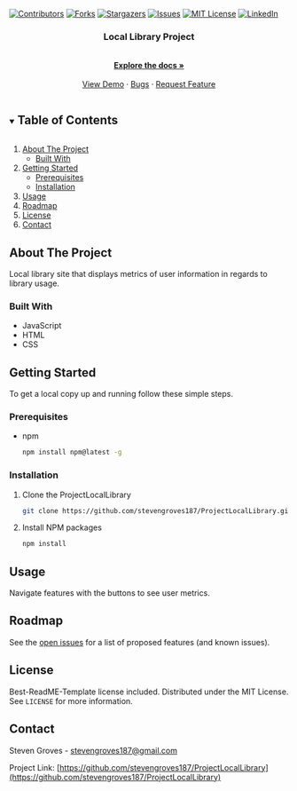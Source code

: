 <!--
*** Thanks for checking out the Best-README-Template. If you have a suggestion
*** that would make this better, please fork the ProjectLocalLibrary and create a pull request
*** or simply open an issue with the tag "enhancement".
*** Thanks again! Now go create something AMAZING! :D
***
***
***
*** To avoid retyping too much info. Do a search and replace for the following:
*** stevengroves187, ProjectLocalLibrary, twitter_handle, stevengroves187@gmail.com, Pomodoro Timer, project_description
-->



<!-- PROJECT SHIELDS -->
<!--
*** I'm using markdown "reference style" links for readability.
*** Reference links are enclosed in brackets [ ] instead of parentheses ( ).
*** See the bottom of this document for the declaration of the reference variables
*** for contributors-url, forks-url, etc. This is an optional, concise syntax you may use.
*** https://www.markdownguide.org/basic-syntax/#reference-style-links
-->
[![Contributors][contributors-shield]][contributors-url]
[![Forks][forks-shield]][forks-url]
[![Stargazers][stars-shield]][stars-url]
[![Issues][issues-shield]][issues-url]
[![MIT License][license-shield]][license-url]
[![LinkedIn][linkedin-shield]][linkedin-url]



  <h3 align="center">Local Library Project</h3>

  <p align="center">
    <br />
    <a href="https://github.com/stevengroves187/ProjectLocalLibrary"><strong>Explore the docs »</strong></a>
    <br />
    <br />
    <a href="https://github.com/stevengroves187/ProjectLocalLibrary">View Demo</a>
    ·
    <a href="https://github.com/stevengroves187/ProjectLocalLibrary/issues">Bugs</a>
    ·
    <a href="https://github.com/stevengroves187/ProjectLocalLibrary/issues">Request Feature</a>
  </p>
</p>



<!-- TABLE OF CONTENTS -->
<details open="open">
  <summary><h2 style="display: inline-block">Table of Contents</h2></summary>
  <ol>
    <li>
      <a href="#about-the-project">About The Project</a>
      <ul>
        <li><a href="#built-with">Built With</a></li>
      </ul>
    </li>
    <li>
      <a href="#getting-started">Getting Started</a>
      <ul>
        <li><a href="#prerequisites">Prerequisites</a></li>
        <li><a href="#installation">Installation</a></li>
      </ul>
    </li>
    <li><a href="#usage">Usage</a></li>
    <li><a href="#roadmap">Roadmap</a></li>
    <li><a href="#license">License</a></li>
    <li><a href="#contact">Contact</a></li>
  </ol>
</details>



<!-- ABOUT THE PROJECT -->
## About The Project

Local library site that displays metrics of user information in regards to library usage.


### Built With

* JavaScript
* HTML
* CSS




<!-- GETTING STARTED -->
## Getting Started

To get a local copy up and running follow these simple steps.

### Prerequisites

* npm
  ```sh
  npm install npm@latest -g
  ```

### Installation

1. Clone the ProjectLocalLibrary
   ```sh
   git clone https://github.com/stevengroves187/ProjectLocalLibrary.git
   ```
2. Install NPM packages
   ```sh
   npm install
   ```



<!-- USAGE EXAMPLES -->
## Usage

Navigate features with the buttons to see user metrics.



<!-- ROADMAP -->
## Roadmap

See the [open issues](https://github.com/stevengroves187/ProjectLocalLibrary/issues) for a list of proposed features (and known issues).


<!-- LICENSE -->
## License
Best-ReadME-Template license included.
Distributed under the MIT License. See `LICENSE` for more information.



<!-- CONTACT -->
## Contact

Steven Groves - stevengroves187@gmail.com

Project Link: [https://github.com/stevengroves187/ProjectLocalLibrary](https://github.com/stevengroves187/ProjectLocalLibrary)





<!-- MARKDOWN LINKS & IMAGES -->
<!-- https://www.markdownguide.org/basic-syntax/#reference-style-links -->
[contributors-shield]: https://img.shields.io/github/contributors/stevengroves187/ProjectLocalLibrary.svg?style=for-the-badge
[contributors-url]: https://github.com/stevengroves187/ProjectLocalLibrary/graphs/contributors
[forks-shield]: https://img.shields.io/github/forks/stevengroves187/ProjectLocalLibrary.svg?style=for-the-badge
[forks-url]: https://github.com/stevengroves187/ProjectLocalLibrary/network/members
[stars-shield]: https://img.shields.io/github/stars/stevengroves187/ProjectLocalLibrary.svg?style=for-the-badge
[stars-url]: https://github.com/stevengroves187/ProjectLocalLibrary/stargazers
[issues-shield]: https://img.shields.io/github/issues/stevengroves187/ProjectLocalLibrary.svg?style=for-the-badge
[issues-url]: https://github.com/stevengroves187/ProjectLocalLibrary/issues
[license-shield]: https://img.shields.io/github/license/stevengroves187/ProjectLocalLibrary.svg?style=for-the-badge
[license-url]: https://github.com/stevengroves187/ProjectLocalLibrary/blob/master/LICENSE.txt
[linkedin-shield]: https://img.shields.io/badge/-LinkedIn-black.svg?style=for-the-badge&logo=linkedin&colorB=555
[linkedin-url]: https://linkedin.com/in/stevengroves187
